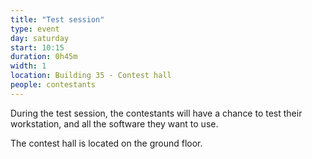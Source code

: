 ```yaml
---
title: "Test session"
type: event
day: saturday
start: 10:15
duration: 0h45m
width: 1
location: Building 35 - Contest hall
people: contestants
---
```


During the test session, the contestants will have a chance to test their workstation, and all the software they want to use.

The contest hall is located on the ground floor.
